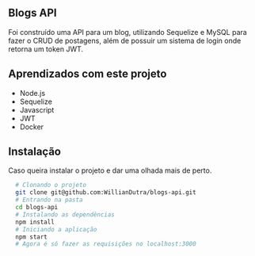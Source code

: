 ## Blogs API

Foi construído uma API para um blog, utilizando Sequelize e MySQL para fazer o CRUD de postagens, além de possuir um sistema de login onde retorna um token JWT.
## Aprendizados com este projeto

- Node.js
- Sequelize
- Javascript
- JWT
- Docker


## Instalação

Caso queira instalar o projeto e dar uma olhada mais de perto.

```bash
  # Clonando o projeto
  git clone git@github.com:WillianDutra/blogs-api.git
  # Entrando na pasta
  cd blogs-api
  # Instalando as dependências
  npm install
  # Iniciando a aplicação
  npm start
  # Agora é só fazer as requisições no localhost:3000
```
